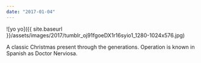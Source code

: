 ```yaml
---
date: "2017-01-04"
---
```


![yo yo]({{ site.baseurl }}/assets/images/2017/tumblr_oj91fgoeDX1r16syio1_1280-1024x576.jpg)

A classic Christmas present through the generations. Operation is known in Spanish as Doctor Nerviosa.
